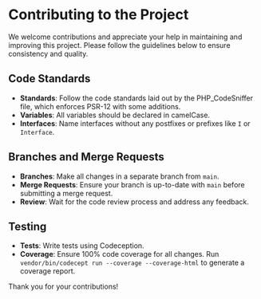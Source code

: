 Contributing to the Project
===========================

We welcome contributions and appreciate your help in maintaining and improving this project. Please follow the guidelines below to ensure consistency and quality.

Code Standards
--------------

- **Standards**: Follow the code standards laid out by the PHP_CodeSniffer file, which enforces PSR-12 with some additions.
- **Variables**: All variables should be declared in camelCase.
- **Interfaces**: Name interfaces without any postfixes or prefixes like `I` or `Interface`.

Branches and Merge Requests
----------------------------

- **Branches**: Make all changes in a separate branch from `main`.
- **Merge Requests**: Ensure your branch is up-to-date with `main` before submitting a merge request.
- **Review**: Wait for the code review process and address any feedback.

Testing
-------

- **Tests**: Write tests using Codeception.
- **Coverage**: Ensure 100% code coverage for all changes. Run `vendor/bin/codecept run --coverage --coverage-html` to generate a coverage report.

Thank you for your contributions!
